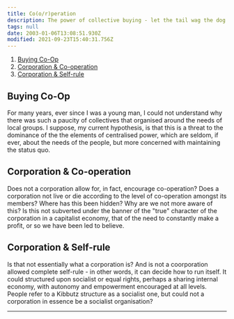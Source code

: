 ```yaml
---
title: Co(o/r)peration
description: The power of collective buying - let the tail wag the dog.
tags: null
date: 2003-01-06T13:08:51.930Z
modified: 2021-09-23T15:40:31.756Z
---
```


1. [Buying Co-Op](#buying-co-op)
2. [Corporation & Co-operation](#corporation--co-operation)
3. [Corporation & Self-rule](#corporation--self-rule)

## Buying Co-Op

For many years, ever since I was a young man, I could not understand why there was such a paucity of collectives that organised around the needs of local groups. I suppose, my current hypothesis, is that this is a threat to the dominance of the the elements of centralised power, which are seldom, if ever, about the needs of the people, but more concerned with maintaining the status quo.

## Corporation & Co-operation

Does not a corporation allow for, in fact, encourage co-operation? Does a corporation not live or die according to the level of co-operation amongst its members? Where has this been hidden? Why are we not more aware of this? Is this not subverted under the banner of the "true" character of the corporation in a capitalist economy, that of the need to constantly make a profit, or so we have been led to believe.

## Corporation & Self-rule

Is that not essentially what a corporation is? And is not a coorporation allowed complete self-rule - in other words, it can decide how to run itself. It could structured upon socialist or equal rights, perhaps a sharing internal economy, with autonomy and empowerment encouraged at all levels. People refer to a Kibbutz structure as a socialist one, but could not a corporation in essence be a socialist organisation?

---
